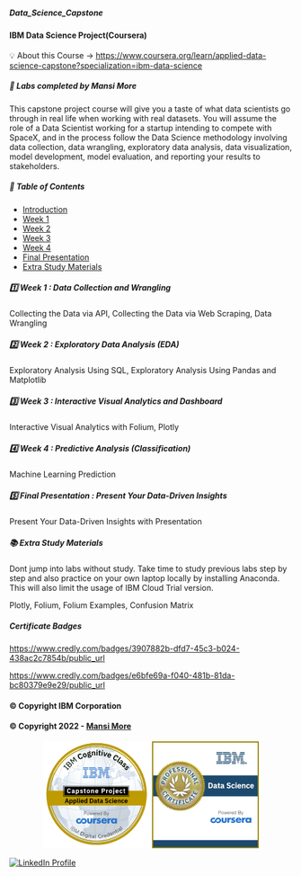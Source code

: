 ##### Data_Science_Capstone
#### IBM Data Science Project(Coursera)

💡 About this Course ->
https://www.coursera.org/learn/applied-data-science-capstone?specialization=ibm-data-science

##### 🎉 Labs completed by Mansi More

This capstone project course will give you a taste of what data scientists go through in real life when working with real datasets. You will assume the role of a Data Scientist working for a startup intending to compete with SpaceX, and in the process follow the Data Science methodology involving data collection, data wrangling, exploratory data analysis, data visualization, model development, model evaluation, and reporting your results to stakeholders.


##### 📝 Table of Contents

- [Introduction](#introduction)
- [Week 1](#week1)
- [Week 2](#week2)
- [Week 3](#week3)
- [Week 4](#week4)
- [Final Presentation](#Capstone_Presentation)
- [Extra Study Materials](#extra_study)


##### 1️⃣ Week 1 : Data Collection and Wrangling

Collecting the Data via API, 
Collecting the Data via Web Scraping, 
Data Wrangling

##### 2️⃣ Week 2 : Exploratory Data Analysis (EDA)

Exploratory Analysis Using SQL, 
Exploratory Analysis Using Pandas and Matplotlib

##### 3️⃣ Week 3 : Interactive Visual Analytics and Dashboard

Interactive Visual Analytics with Folium, 
Plotly

##### 4️⃣ Week 4 : Predictive Analysis (Classification)

Machine Learning Prediction

##### 5️⃣ Final Presentation : Present Your Data-Driven Insights

Present Your Data-Driven Insights with Presentation


##### 📚 Extra Study Materials
Dont jump into labs without study. Take time to study previous labs step by step and also practice on your own laptop locally by installing Anaconda. This will also limit the usage of IBM Cloud Trial version.

Plotly, 
Folium, 
Folium Examples, 
Confusion Matrix


##### Certificate Badges

https://www.credly.com/badges/3907882b-dfd7-45c3-b024-438ac2c7854b/public_url

https://www.credly.com/badges/e6bfe69a-f040-481b-81da-bc80379e9e29/public_url



#### © Copyright IBM Corporation

#### © Copyright 2022 - [Mansi More](https://github.com/MansiMore99)

<p align="center"><a href="https://www.credly.com/badges/3907882b-dfd7-45c3-b024-438ac2c7854b/public_url"><img src="https://github.com/MansiMore99/Data_Science_Capstone/blob/main/SpaceX-Data-Science-Project-master/Certificate_badge/applied-data-science-capstone.png" alt="IBM Applied Data Science Capstone Project" width="190px"/></a> <a href="https://www.credly.com/badges/e6bfe69a-f040-481b-81da-bc80379e9e29/public_url"><img src="https://github.com/MansiMore99/Data_Science_Capstone/blob/main/SpaceX-Data-Science-Project-master/Certificate_badge/data-science-professional-certificate.png" alt="Data Science Professional Certificate" width="190px" padding="20px" /></a> </p>

<a href="https://www.linkedin.com/in/mansi-more-0943/"> ![LinkedIn Profile](https://img.shields.io/badge/LinkedIn-0077B5?style=for-the-badge&logo=linkedin&logoColor=white) </a>

